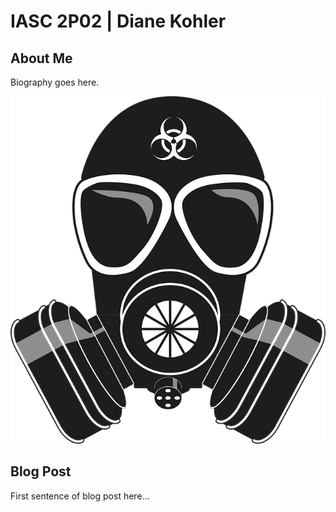 # IASC 2P02 | Diane Kohler
## About Me

Biography goes here. 

![](images/gas-mask.png)

## Blog Post

First sentence of blog post here...
